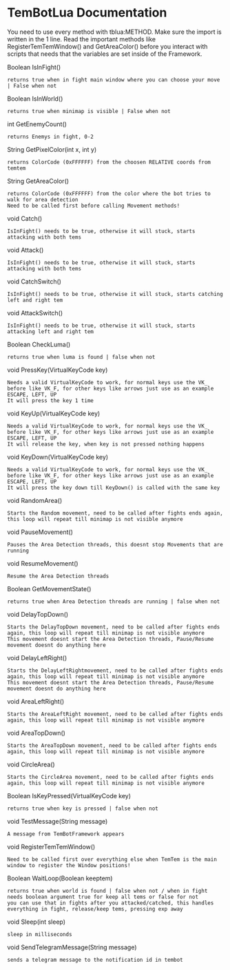 # TemBotLua Documentation

You need to use every method with tblua:METHOD.
Make sure the import is written in the 1 line.
Read the important methods like RegisterTemTemWindow() and GetAreaColor() before you interact with scripts that needs that the variables are set inside of the Framework.

Boolean IsInFight()
    
    returns true when in fight main window where you can choose your move | False when not

Boolean IsInWorld()
    
    returns true when minimap is visible | False when not

int GetEnemyCount()
    
    returns Enemys in fight, 0-2

String GetPixelColor(int x, int y)
    
    returns ColorCode (0xFFFFFF) from the choosen RELATIVE coords from temtem

String GetAreaColor()
    
    returns ColorCode (0xFFFFFF) from the color where the bot tries to walk for area detection
    Need to be called first before calling Movement methods!
    
void Catch()
    
    IsInFight() needs to be true, otherwise it will stuck, starts attacking with both tems

void Attack()
    
    IsInFight() needs to be true, otherwise it will stuck, starts attacking with both tems

void CatchSwitch()
    
    IsInFight() needs to be true, otherwise it will stuck, starts catching left and right tem

void AttackSwitch()
    
    IsInFight() needs to be true, otherwise it will stuck, starts attacking left and right tem

Boolean CheckLuma()
    
    returns true when luma is found | false when not

void PressKey(VirtualKeyCode key)
    
    Needs a valid VirtualKeyCode to work, for normal keys use the VK_ before like VK_F, for other keys like arrows just use as an example ESCAPE, LEFT, UP
    It will press the key 1 time
    
void KeyUp(VirtualKeyCode key)
    
    Needs a valid VirtualKeyCode to work, for normal keys use the VK_ before like VK_F, for other keys like arrows just use as an example ESCAPE, LEFT, UP
    It will release the key, when key is not pressed nothing happens

void KeyDown(VirtualKeyCode key)
    
    Needs a valid VirtualKeyCode to work, for normal keys use the VK_ before like VK_F, for other keys like arrows just use as an example ESCAPE, LEFT, UP
    It will press the key down till KeyDown() is called with the same key
    
void RandomArea()
    
    Starts the Random movement, need to be called after fights ends again, this loop will repeat till minimap is not visible anymore

void PauseMovement()
    
    Pauses the Area Detection threads, this doesnt stop Movements that are running

void ResumeMovement()
    
    Resume the Area Detection threads

Boolean GetMovementState()
    
    returns true when Area Detection threads are running | false when not

void DelayTopDown()
    
    Starts the DelayTopDown movement, need to be called after fights ends again, this loop will repeat till minimap is not visible anymore
    This movement doesnt start the Area Detection threads, Pause/Resume movement doesnt do anything here

void DelayLeftRight()
    
    Starts the DelayLeftRightmovement, need to be called after fights ends again, this loop will repeat till minimap is not visible anymore
    This movement doesnt start the Area Detection threads, Pause/Resume movement doesnt do anything here

void AreaLeftRight()
    
    Starts the AreaLeftRight movement, need to be called after fights ends again, this loop will repeat till minimap is not visible anymore

void AreaTopDown()
    
    Starts the AreaTopDown movement, need to be called after fights ends again, this loop will repeat till minimap is not visible anymore

void CircleArea()
    
    Starts the CircleArea movement, need to be called after fights ends again, this loop will repeat till minimap is not visible anymore

Boolean IsKeyPressed(VirtualKeyCode key)
    
    returns true when key is pressed | false when not

void TestMessage(String message)
    
    A message from TemBotFramework appears
    
void RegisterTemTemWindow()
    
    Need to be called first over everything else when TemTem is the main window to register the Window positions!
    
Boolean WaitLoop(Boolean keeptem)
      
    returns true when world is found | false when not / when in fight
    needs boolean argument true for keep all tems or false for not
    you can use that in fights after you attacked/catched, this handles everything in fight, release/keep tems, pressing exp away

void Sleep(int sleep)
      
    sleep in milliseconds

void SendTelegramMessage(String message)
      
    sends a telegram message to the notification id in tembot

